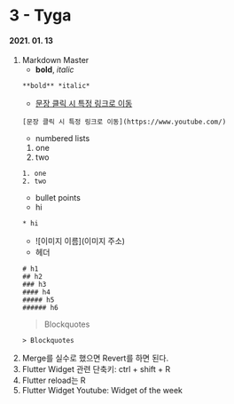 3 - Tyga
========
#### 2021. 01. 13

1. Markdown Master
    - **bold**, *italic*
    ~~~
    **bold** *italic*
    ~~~
    - [문장 클릭 시 특정 링크로 이동](https://www.youtube.com/)
    ~~~
    [문장 클릭 시 특정 링크로 이동](https://www.youtube.com/)
    ~~~
    - numbered lists
    1. one
    2. two
    ~~~
    1. one
    2. two
    ~~~
    - bullet points
    * hi
    ~~~
    * hi
    ~~~
    - ![이미지 이름](이미지 주소)
    - 헤더
    ```
    # h1
    ## h2
    ### h3
    #### h4
    ##### h5
    ###### h6
    ```
    > Blockquotes
    ```
    > Blockquotes
    ```
2. Merge를 실수로 했으면 Revert를 하면 된다.
3. Flutter Widget 관련 단축키: ctrl + shift + R
4. Flutter reload는 R
5. Flutter Widget Youtube: Widget of the week
    
